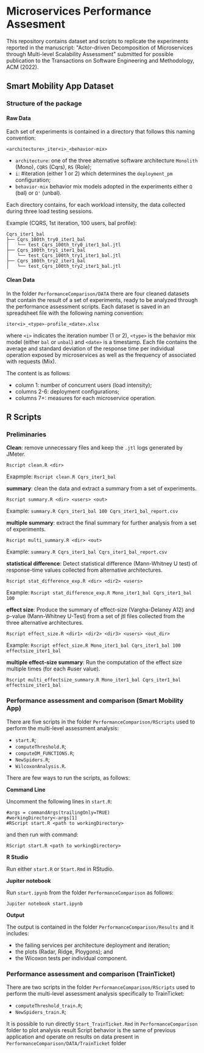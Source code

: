 # Microservices Performance Assesment

This repository contains dataset and scripts to replicate the experiments reported in the manuscript: 
"Actor-driven Decomposition of Microservices through Multi-level Scalability Assessment"
submitted for possible publication to the Transactions on Software Engineering and Methodology, ACM (2022).


## Smart Mobility App Dataset

### Structure of the package

#### Raw Data

Each set of experiments is contained in a directory that follows this naming convention:

```
<architecture>_iter<i>_<behavior-mix>
```

* `architecture`: one of the three alternative software architecture `Monolith` (Mono), `CQRS` (Cqrs), `RS` (Role);
* `i`: #iteration (either 1 or 2) which determines the `deployment_pm` configuration;
* `behavior-mix` behavior mix models adopted in the experiments either `Ω` (bal) or `Ω'` (unbal).

Each directory contains, for each workload intensity, the data collected during three load testing sessions.

Example (CQRS, 1st iteration, 100 users, bal profile):
```
Cqrs_iter1_bal
├── Cqrs_100th_try0_iter1_bal
│   └── test_Cqrs_100th_try0_iter1_bal.jtl
├── Cqrs_100th_try1_iter1_bal
│   └── test_Cqrs_100th_try1_iter1_bal.jtl
├── Cqrs_100th_try2_iter1_bal
│   └── test_Cqrs_100th_try2_iter1_bal.jtl
```

#### Clean Data

In the folder `PerformanceComparison/DATA` there are four cleaned datasets that contain the result of a set of experiments, ready to be analyzed through the performance assessment scripts. Each dataset is saved in an spreadsheet file with the following naming convention:

```
iter<i>_<type>-profile_<date>.xlsx
```

where `<i>` indicates the iteration number (1 or 2), `<type>` is the behavior mix model (either `bal` or `unbal`) and `<date>` is a timestamp.
Each file contains the average and standard deviation of the response time per individual operation exposed by microservices as well as the frequency of associated with requests (Mix).  

The content is as follows:

* column 1: number of concurrent users (load intensity);
* columns 2-6: deployment configurations;
* columns 7+: measures for each microservice operation.


## R Scripts 

### Preliminaries

**Clean**: remove unnecessary files and keep the `.jtl` logs generated by JMeter.

```
Rscript clean.R <dir>
```

Exapmple: `Rscript clean.R Cqrs_iter1_bal`

**summary**: clean the data and extract a summary from a set of experiments.

```
Rscript summary.R <dir> <users> <out>
```

Example: `summary.R Cqrs_iter1_bal 100 Cqrs_iter1_bal_report.csv`

**multiple summary**: extract the final summary for further analysis from a set of experiments.

```
Rscript multi_summary.R <dir> <out>
```

Example: `summary.R Cqrs_iter1_bal Cqrs_iter1_bal_report.csv`

**statistical difference**: Detect statistical difference (Mann-Whitney U test) of response-time values collected from alternative architectures.

```
Rscript stat_difference_exp.R <dir> <dir2> <users>
```

Example: `Rscript stat_difference_exp.R Mono_iter1_bal Cqrs_iter1_bal 100`

**effect size**: Produce the summary of effect-size (Vargha-Delaney A12) and p-value (Mann-Whitney U-Test) from a set of jtl files collected from the three alternative architectures.

```
Rscript effect_size.R <dir1> <dir2> <dir3> <users> <out_dir>
```

Example: `Rscript effect_size.R Mono_iter1_bal Cqrs_iter1_bal 100 effectsize_iter1_bal`

**multiple effect-size summary**: Run the computation of the effect size multiple times (for each #user value).

```
Rscript multi_effectsize_summary.R Mono_iter1_bal Cqrs_iter1_bal effectsize_iter1_bal
```

### Performance assessment and comparison (Smart Mobility App)

There are five scripts in the folder `PerformanceComparison/RScripts` used to perform the multi-level assessment analysis:

* `start.R`;
* `computeThreshold.R`;
* `computeDM_FUNCTIONS.R`;
* `NewSpiders.R`;
* `WilcoxonAnalysis.R`.

There are few ways to run the scripts, as follows:

**Command Line**

Uncomment the following lines in `start.R`:

```
#args = commandArgs(trailingOnly=TRUE)
#workingDirectory<-args[1]
#RScript start.R <path to workingDirectory>
```

and then run with command:

```
RScript start.R <path to workingDirectory>
```

**R Studio**

Run either `start.R` or `Start.Rmd` in RStudio.

**Jupiter notebook**

Run `start.ipynb` from the folder `PerformanceComparison` as follows:

```
Jupiter notebook start.ipynb
```

**Output**

The output is contained in the folder `PerformanceComparison/Results` and it includes:
* the failing services per architecture deployment and iteration;
* the plots (Radar, Ridge, Ploygons); and
* the Wicoxon tests per individual component.


### Performance assessment and comparison (TrainTicket)

There are two scripts in the folder `PerformanceComparison/RScripts` used to perform the multi-level assessment analysis 
specifically to TrainTicket:

* `computeThreshold_train.R`;
* `NewSpiders_train.R`;

It is possible to run directly `Start_TrainTicket.Rmd` in `PerformanceComparison` folder to plot analysis result
Script behavior is the same of previous application and operate on results on data present in `PerformanceComparison/DATA/TrainTicket` folder